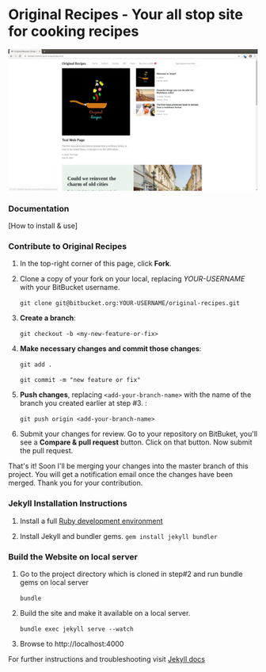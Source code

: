 # Original Recipes - Your all stop site for cooking recipes 



![original_recipes screenshot](assets/images/screenshot.jpg)

### Documentation

[How to install & use]

### Contribute to Original Recipes

1. In the top-right corner of this page, click **Fork**.

2. Clone a copy of your fork on your local, replacing *YOUR-USERNAME* with your BitBucket username.

   `git clone git@bitbucket.org:YOUR-USERNAME/original-recipes.git`

3. **Create a branch**: 

   `git checkout -b <my-new-feature-or-fix>`

4. **Make necessary changes and commit those changes**:

   `git add .`

   `git commit -m "new feature or fix"`

5. **Push changes**, replacing `<add-your-branch-name>` with the name of the branch you created earlier at step #3. :

   `git push origin <add-your-branch-name>`

6. Submit your changes for review. Go to your repository on BitBuket, you'll see a **Compare & pull request** button. Click on that button. Now submit the pull request.

That's it! Soon I'll be merging your changes into the master branch of this project. You will get a notification email once the changes have been merged. Thank you for your contribution.

### Jekyll Installation Instructions

1. Install a full [Ruby development environment](https://jekyllrb.com/docs/installation/)

2. Install Jekyll and bundler gems. 
    `gem install jekyll bundler`


### Build the Website on local server

1. Go to the project directory which is cloned in step#2 and run bundle gems on local server
    
    `bundle`
    
2. Build the site and make it available on a local server.

    `bundle exec jekyll serve --watch`    

3. Browse to http://localhost:4000
 
 For further instructions and troubleshooting visit [Jekyll docs](https://jekyllrb.com/docs/)

